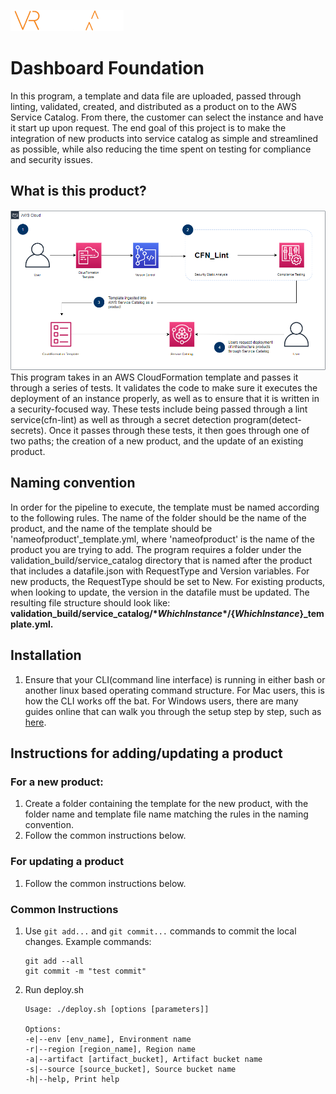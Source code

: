 ![VRLogo](src/Images/vr-logo.png)
# **Dashboard Foundation**
In this program, a template and data file are uploaded, passed through linting, validated, created, and distributed as a product on to the AWS Service Catalog. From there, the customer can select the instance and have it start up upon request. The end goal of this project is to make the integration of new products into service catalog as simple and streamlined as possible, while also reducing the time spent on testing for compliance and security issues.
## **What is this product?**
![SolutionImage](src/Images/Flowchart.png)
This program takes in an AWS CloudFormation template and passes it through a series of tests. It validates the code to make sure it executes the deployment of an instance properly, as well as to ensure that it is written in a security-focused way. These tests include being passed through a lint service(cfn-lint) as well as through a secret detection program(detect-secrets). Once it passes through these tests, it then goes through one of two paths; the creation of a new product, and the update of an existing product.
## **Naming convention**
In order for the pipeline to execute, the template must be named according to the following rules. The name of the folder should be the name of the product, and the name of the template should be 'nameofproduct'_template.yml, where 'nameofproduct' is the name of the product you are trying to add. The program requires a folder under the validation_build/service_catalog directory that is named after the product that includes a datafile.json with RequestType and Version variables. For new products, the RequestType should be set to New. For existing products, when looking to update, the version in the datafile must be updated. The resulting file structure should look like:  
**validation_build/service_catalog/${*WhichInstance*}/${*WhichInstance*}_template.yml.**

## **Installation** ##
1. Ensure that your CLI(command line interface) is running in either bash or another linux based operating command structure. For Mac users, this is how the CLI works off the bat. For Windows users, there are many guides online that can walk you through the setup step by step, such as [here](https://www.howtogeek.com/249966/how-to-install-and-use-the-linux-bash-shell-on-windows-10/).

## **Instructions for adding/updating a product**

### For a new product:
1. Create a folder containing the template for the new product, with the folder name and template file name matching the rules in the naming convention. 
2. Follow the common instructions below.

### For updating a product
1. Follow the common instructions below.

### Common Instructions

1. Use `git add...` and `git commit...` commands to commit the local changes.  Example commands:
   ```
   git add --all
   git commit -m "test commit"

2. Run deploy.sh

    ```
    Usage: ./deploy.sh [options [parameters]]

    Options:
    -e|--env [env_name], Environment name
    -r|--region [region_name], Region name
    -a|--artifact [artifact_bucket], Artifact bucket name
    -s|--source [source_bucket], Source bucket name
    -h|--help, Print help
